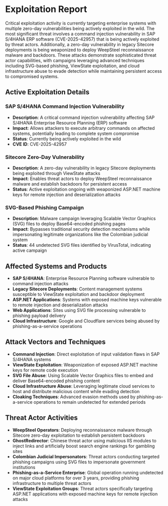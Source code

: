# Exploitation Report

Critical exploitation activity is currently targeting enterprise systems with multiple zero-day vulnerabilities being actively exploited in the wild. The most significant threat involves a command injection vulnerability in SAP S/4HANA ERP software (CVE-2025-42957) that is being actively exploited by threat actors. Additionally, a zero-day vulnerability in legacy Sitecore deployments is being weaponized to deploy WeepSteel reconnaissance malware and backdoors. These attacks demonstrate sophisticated threat actor capabilities, with campaigns leveraging advanced techniques including SVG-based phishing, ViewState exploitation, and cloud infrastructure abuse to evade detection while maintaining persistent access to compromised systems.

## Active Exploitation Details

### SAP S/4HANA Command Injection Vulnerability
- **Description**: A critical command injection vulnerability affecting SAP S/4HANA Enterprise Resource Planning (ERP) software
- **Impact**: Allows attackers to execute arbitrary commands on affected systems, potentially leading to complete system compromise
- **Status**: Currently being actively exploited in the wild
- **CVE ID**: CVE-2025-42957

### Sitecore Zero-Day Vulnerability
- **Description**: A zero-day vulnerability in legacy Sitecore deployments being exploited through ViewState attacks
- **Impact**: Enables threat actors to deploy WeepSteel reconnaissance malware and establish backdoors for persistent access
- **Status**: Active exploitation ongoing with weaponized ASP.NET machine keys for remote injection and deserialization attacks

### SVG-Based Phishing Campaign
- **Description**: Malware campaign leveraging Scalable Vector Graphics (SVG) files to deploy Base64-encoded phishing pages
- **Impact**: Bypasses traditional security detection mechanisms while impersonating legitimate organizations like the Colombian judicial system
- **Status**: 44 undetected SVG files identified by VirusTotal, indicating active campaign

## Affected Systems and Products

- **SAP S/4HANA**: Enterprise Resource Planning software vulnerable to command injection attacks
- **Legacy Sitecore Deployments**: Content management systems susceptible to ViewState exploitation and backdoor deployment
- **ASP.NET Applications**: Systems with exposed machine keys vulnerable to remote injection and deserialization attacks
- **Web Applications**: Sites using SVG file processing vulnerable to phishing payload delivery
- **Cloud Infrastructure**: Google and Cloudflare services being abused by phishing-as-a-service operations

## Attack Vectors and Techniques

- **Command Injection**: Direct exploitation of input validation flaws in SAP S/4HANA systems
- **ViewState Exploitation**: Weaponization of exposed ASP.NET machine keys for remote code execution
- **SVG File Abuse**: Using Scalable Vector Graphics files to embed and deliver Base64-encoded phishing content
- **Cloud Infrastructure Abuse**: Leveraging legitimate cloud services to host and distribute malicious content while evading detection
- **Cloaking Techniques**: Advanced evasion methods used by phishing-as-a-service operations to remain undetected for extended periods

## Threat Actor Activities

- **WeepSteel Operators**: Deploying reconnaissance malware through Sitecore zero-day exploitation to establish persistent backdoors
- **GhostRedirector**: Chinese threat actor using malicious IIS modules to inject links and artificially boost search engine rankings for gambling sites
- **Colombian Judicial Impersonators**: Threat actors conducting targeted phishing campaigns using SVG files to impersonate government institutions
- **Phishing-as-a-Service Enterprise**: Global operation running undetected on major cloud platforms for over 3 years, providing phishing infrastructure to multiple threat actors
- **ViewState Exploitation Groups**: Threat actors specifically targeting ASP.NET applications with exposed machine keys for remote injection attacks